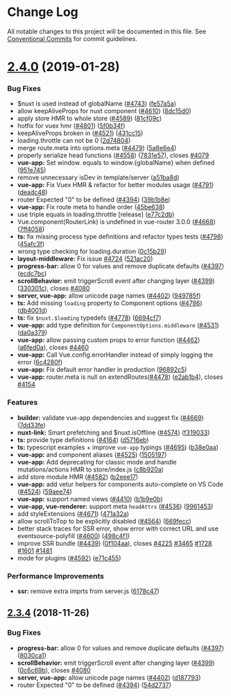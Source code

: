 # Change Log

All notable changes to this project will be documented in this file.
See [Conventional Commits](https://conventionalcommits.org) for commit guidelines.

# [2.4.0](https://github.com/nuxt/nuxt.js/compare/v2.3.4...v2.4.0) (2019-01-28)


### Bug Fixes

* $nuxt is used instead of globalName ([#4743](https://github.com/nuxt/nuxt.js/issues/4743)) ([fe57a5a](https://github.com/nuxt/nuxt.js/commit/fe57a5a))
* allow keepAliveProps for nuxt component ([#4610](https://github.com/nuxt/nuxt.js/issues/4610)) ([8dc15d0](https://github.com/nuxt/nuxt.js/commit/8dc15d0))
* apply store HMR to whole store ([#4589](https://github.com/nuxt/nuxt.js/issues/4589)) ([81cf09c](https://github.com/nuxt/nuxt.js/commit/81cf09c))
* hotfix for vuex hmr ([#4801](https://github.com/nuxt/nuxt.js/issues/4801)) ([5f0b34f](https://github.com/nuxt/nuxt.js/commit/5f0b34f))
* keepAliveProps broken in <nuxt-child> ([#4521](https://github.com/nuxt/nuxt.js/issues/4521)) ([431cc15](https://github.com/nuxt/nuxt.js/commit/431cc15))
* loading.throttle can not be 0 ([2d74804](https://github.com/nuxt/nuxt.js/commit/2d74804))
* merge route.meta into options.meta ([#4479](https://github.com/nuxt/nuxt.js/issues/4479)) ([5a8e6e4](https://github.com/nuxt/nuxt.js/commit/5a8e6e4))
* properly serialize head functions ([#4558](https://github.com/nuxt/nuxt.js/issues/4558)) ([7831e57](https://github.com/nuxt/nuxt.js/commit/7831e57)), closes [#4079](https://github.com/nuxt/nuxt.js/issues/4079)
* **vue-app:** Set window. equals to window.{globalName} when defined ([951e745](https://github.com/nuxt/nuxt.js/commit/951e745))
* remove unnecessary isDev in template/server ([a51ba8d](https://github.com/nuxt/nuxt.js/commit/a51ba8d))
* **vue-app:** Fix Vuex HMR & refactor for better modules usage ([#4791](https://github.com/nuxt/nuxt.js/issues/4791)) ([deadc48](https://github.com/nuxt/nuxt.js/commit/deadc48))
* router Expected "0" to be defined ([#4394](https://github.com/nuxt/nuxt.js/issues/4394)) ([39b1b8e](https://github.com/nuxt/nuxt.js/commit/39b1b8e))
* **vue-app:** Fix route meta to handle order ([45be638](https://github.com/nuxt/nuxt.js/commit/45be638))
* use triple equals in loading.throttle [release] ([e77c2db](https://github.com/nuxt/nuxt.js/commit/e77c2db))
* Vue.component(RouterLink) is undefined in vue-router 3.0.0 ([#4668](https://github.com/nuxt/nuxt.js/issues/4668)) ([7ff4058](https://github.com/nuxt/nuxt.js/commit/7ff4058))
* **ts:** fix missing process type definitions and refactor types tests ([#4798](https://github.com/nuxt/nuxt.js/issues/4798)) ([45afc3f](https://github.com/nuxt/nuxt.js/commit/45afc3f))
* wrong type checking for loading.duration ([0c15b29](https://github.com/nuxt/nuxt.js/commit/0c15b29))
* **layout-middleware:** Fix issue [#4724](https://github.com/nuxt/nuxt.js/issues/4724) ([521ac20](https://github.com/nuxt/nuxt.js/commit/521ac20))
* **progress-bar:** allow 0 for values and remove duplicate defaults ([#4397](https://github.com/nuxt/nuxt.js/issues/4397)) ([ecdc7bc](https://github.com/nuxt/nuxt.js/commit/ecdc7bc))
* **scrollBehavior:** emit triggerScroll event after changing layer ([#4399](https://github.com/nuxt/nuxt.js/issues/4399)) ([330301c](https://github.com/nuxt/nuxt.js/commit/330301c)), closes [#4080](https://github.com/nuxt/nuxt.js/issues/4080)
* **server, vue-app:** allow unicode page names ([#4402](https://github.com/nuxt/nuxt.js/issues/4402)) ([949785f](https://github.com/nuxt/nuxt.js/commit/949785f))
* **ts:** Add missing `loading` property to Component options ([#4786](https://github.com/nuxt/nuxt.js/issues/4786)) ([db4001d](https://github.com/nuxt/nuxt.js/commit/db4001d))
* **ts:** fix `$nuxt.$loading` typedefs ([#4778](https://github.com/nuxt/nuxt.js/issues/4778)) ([6694cf7](https://github.com/nuxt/nuxt.js/commit/6694cf7))
* **vue-app:** add type definition for `ComponentOptions.middleware` ([#4531](https://github.com/nuxt/nuxt.js/issues/4531)) ([da0a379](https://github.com/nuxt/nuxt.js/commit/da0a379))
* **vue-app:** allow passing custom props to error function ([#4462](https://github.com/nuxt/nuxt.js/issues/4462)) ([a6fed0a](https://github.com/nuxt/nuxt.js/commit/a6fed0a)), closes [#4460](https://github.com/nuxt/nuxt.js/issues/4460)
* **vue-app:** Call Vue.config.errorHandler instead of simply logging the error ([6c4280f](https://github.com/nuxt/nuxt.js/commit/6c4280f))
* **vue-app:** Fix default error handler in production ([96892c5](https://github.com/nuxt/nuxt.js/commit/96892c5))
* **vue-app:** router.meta is null on extendRoutes([#4478](https://github.com/nuxt/nuxt.js/issues/4478)) ([e2ab1b4](https://github.com/nuxt/nuxt.js/commit/e2ab1b4)), closes [#4154](https://github.com/nuxt/nuxt.js/issues/4154)


### Features

* **builder:** validate vue-app dependencies and suggest fix ([#4669](https://github.com/nuxt/nuxt.js/issues/4669)) ([7dd33fe](https://github.com/nuxt/nuxt.js/commit/7dd33fe))
* **nuxt-link:** Smart prefetching and $nuxt.isOffline ([#4574](https://github.com/nuxt/nuxt.js/issues/4574)) ([f319033](https://github.com/nuxt/nuxt.js/commit/f319033))
* **ts:** provide type definitions ([#4164](https://github.com/nuxt/nuxt.js/issues/4164)) ([d5716eb](https://github.com/nuxt/nuxt.js/commit/d5716eb))
* **ts:** typescript examples + improve `vue-app` typings ([#4695](https://github.com/nuxt/nuxt.js/issues/4695)) ([b38e0aa](https://github.com/nuxt/nuxt.js/commit/b38e0aa))
* **vue-app:** <n-link> and <n-child> component aliases ([#4525](https://github.com/nuxt/nuxt.js/issues/4525)) ([1505197](https://github.com/nuxt/nuxt.js/commit/1505197))
* **vue-app:** Add deprecating for classic mode and handle mutations/actions HMR to store/index.js ([c8b920a](https://github.com/nuxt/nuxt.js/commit/c8b920a))
* add store module HMR ([#4582](https://github.com/nuxt/nuxt.js/issues/4582)) ([b2eee17](https://github.com/nuxt/nuxt.js/commit/b2eee17))
* **vue-app:** add vetur helpers for components auto-complete on VS Code ([#4524](https://github.com/nuxt/nuxt.js/issues/4524)) ([59aee74](https://github.com/nuxt/nuxt.js/commit/59aee74))
* **vue-app:** support named views ([#4410](https://github.com/nuxt/nuxt.js/issues/4410)) ([b1b9e0b](https://github.com/nuxt/nuxt.js/commit/b1b9e0b))
* **vue-app, vue-renderer:** support meta `headAttrs` ([#4536](https://github.com/nuxt/nuxt.js/issues/4536)) ([9961453](https://github.com/nuxt/nuxt.js/commit/9961453))
* add styleExtensions ([#4671](https://github.com/nuxt/nuxt.js/issues/4671)) ([471a32a](https://github.com/nuxt/nuxt.js/commit/471a32a))
* allow scrollToTop to be explicitly disabled ([#4564](https://github.com/nuxt/nuxt.js/issues/4564)) ([669fecc](https://github.com/nuxt/nuxt.js/commit/669fecc))
* better stack traces for SSR error, show error with correct URL and use eventsource-polyfill ([#4600](https://github.com/nuxt/nuxt.js/issues/4600)) ([498c4f1](https://github.com/nuxt/nuxt.js/commit/498c4f1))
* improve SSR bundle ([#4439](https://github.com/nuxt/nuxt.js/issues/4439)) ([0f104aa](https://github.com/nuxt/nuxt.js/commit/0f104aa)), closes [#4225](https://github.com/nuxt/nuxt.js/issues/4225) [#3465](https://github.com/nuxt/nuxt.js/issues/3465) [#1728](https://github.com/nuxt/nuxt.js/issues/1728) [#1601](https://github.com/nuxt/nuxt.js/issues/1601) [#1481](https://github.com/nuxt/nuxt.js/issues/1481)
* mode for plugins ([#4592](https://github.com/nuxt/nuxt.js/issues/4592)) ([e71c455](https://github.com/nuxt/nuxt.js/commit/e71c455))


### Performance Improvements

* **ssr:** remove extra imprts from server.js ([6178c47](https://github.com/nuxt/nuxt.js/commit/6178c47))





## [2.3.4](https://github.com/nuxt/nuxt.js/compare/v2.3.2...v2.3.4) (2018-11-26)


### Bug Fixes

* **progress-bar:** allow 0 for values and remove duplicate defaults ([#4397](https://github.com/nuxt/nuxt.js/issues/4397)) ([8030ca1](https://github.com/nuxt/nuxt.js/commit/8030ca1))
* **scrollBehavior:** emit triggerScroll event after changing layer ([#4399](https://github.com/nuxt/nuxt.js/issues/4399)) ([0c6c69b](https://github.com/nuxt/nuxt.js/commit/0c6c69b)), closes [#4080](https://github.com/nuxt/nuxt.js/issues/4080)
* **server, vue-app:** allow unicode page names ([#4402](https://github.com/nuxt/nuxt.js/issues/4402)) ([d187793](https://github.com/nuxt/nuxt.js/commit/d187793))
* router Expected "0" to be defined ([#4394](https://github.com/nuxt/nuxt.js/issues/4394)) ([54d2737](https://github.com/nuxt/nuxt.js/commit/54d2737))
